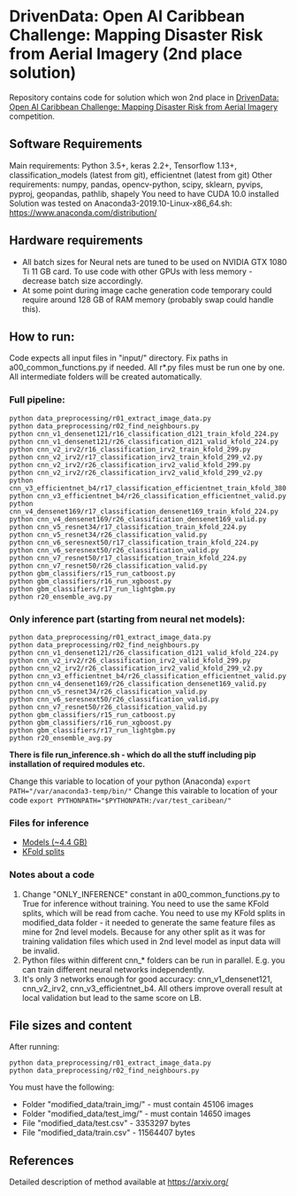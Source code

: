 # DrivenData: Open AI Caribbean Challenge: Mapping Disaster Risk from Aerial Imagery  (2nd place solution)

Repository contains code for solution which won 2nd place in [DrivenData: Open AI Caribbean Challenge: Mapping Disaster Risk from Aerial Imagery](https://www.drivendata.org/competitions/58/disaster-response-roof-type/) competition.

## Software Requirements

Main requirements: Python 3.5+, keras 2.2+, Tensorflow 1.13+, classification_models (latest from git), efficientnet (latest from git)
Other requirements: numpy, pandas, opencv-python, scipy, sklearn, pyvips, pyproj, geopandas, pathlib, shapely
You need to have CUDA 10.0 installed
Solution was tested on Anaconda3-2019.10-Linux-x86_64.sh: https://www.anaconda.com/distribution/

## Hardware requirements

* All batch sizes for Neural nets are tuned to be used on NVIDIA GTX 1080 Ti 11 GB card. To use code with other GPUs with less memory - decrease batch size accordingly.
* At some point during image cache generation code temporary could require around 128 GB of RAM memory (probably swap could handle this).

## How to run:

Code expects all input files in "input/" directory. Fix paths in a00_common_functions.py if needed.
All r*.py files must be run one by one. All intermediate folders will be created automatically.

### Full pipeline:
```
python data_preprocessing/r01_extract_image_data.py
python data_preprocessing/r02_find_neighbours.py
python cnn_v1_densenet121/r16_classification_d121_train_kfold_224.py
python cnn_v1_densenet121/r26_classification_d121_valid_kfold_224.py
python cnn_v2_irv2/r16_classification_irv2_train_kfold_299.py
python cnn_v2_irv2/r17_classification_irv2_train_kfold_299_v2.py
python cnn_v2_irv2/r26_classification_irv2_valid_kfold_299.py
python cnn_v2_irv2/r26_classification_irv2_valid_kfold_299_v2.py
python cnn_v3_efficientnet_b4/r17_classification_efficientnet_train_kfold_380.py
python cnn_v3_efficientnet_b4/r26_classification_efficientnet_valid.py
python cnn_v4_densenet169/r17_classification_densenet169_train_kfold_224.py
python cnn_v4_densenet169/r26_classification_densenet169_valid.py
python cnn_v5_resnet34/r17_classification_train_kfold_224.py
python cnn_v5_resnet34/r26_classification_valid.py
python cnn_v6_seresnext50/r17_classification_train_kfold_224.py
python cnn_v6_seresnext50/r26_classification_valid.py
python cnn_v7_resnet50/r17_classification_train_kfold_224.py
python cnn_v7_resnet50/r26_classification_valid.py
python gbm_classifiers/r15_run_catboost.py
python gbm_classifiers/r16_run_xgboost.py
python gbm_classifiers/r17_run_lightgbm.py
python r20_ensemble_avg.py
```

### Only inference part (starting from neural net models):
```
python data_preprocessing/r01_extract_image_data.py
python data_preprocessing/r02_find_neighbours.py
python cnn_v1_densenet121/r26_classification_d121_valid_kfold_224.py
python cnn_v2_irv2/r26_classification_irv2_valid_kfold_299.py
python cnn_v2_irv2/r26_classification_irv2_valid_kfold_299_v2.py
python cnn_v3_efficientnet_b4/r26_classification_efficientnet_valid.py
python cnn_v4_densenet169/r26_classification_densenet169_valid.py
python cnn_v5_resnet34/r26_classification_valid.py
python cnn_v6_seresnext50/r26_classification_valid.py
python cnn_v7_resnet50/r26_classification_valid.py
python gbm_classifiers/r15_run_catboost.py
python gbm_classifiers/r16_run_xgboost.py
python gbm_classifiers/r17_run_lightgbm.py
python r20_ensemble_avg.py
```

**There is file run_inference.sh - which do all the stuff including pip installation of required modules etc.**

Change this variable to location of your python (Anaconda)
`export PATH="/var/anaconda3-temp/bin/"`
Change this vairable to location of your code
`export PYTHONPATH="$PYTHONPATH:/var/test_caribean/"`

### Files for inference

* [Models (~4.4 GB)](https://github.com/ZFTurbo/DrivenData-Open-AI-Caribbean-Challenge-2nd-place-solution/releases)
* [KFold splits](https://github.com/ZFTurbo/DrivenData-Open-AI-Caribbean-Challenge-2nd-place-solution/releases)

### Notes about a code

1) Change "ONLY_INFERENCE" constant in a00_common_functions.py to True for inference without training. You need to use the same
KFold splits, which will be read from cache. You need to use my KFold splits in modified_data folder - it needed to generate
the same feature files as mine for 2nd level models. Because for any other split as it was for training validation files which used in 2nd level model
as input data will be invalid.
2) Python files within different cnn_* folders can be run in parallel. E.g. you can train different neural networks independently.
3) It's only 3 networks enough for good accuracy: cnn_v1_densenet121, cnn_v2_irv2, cnn_v3_efficientnet_b4. All others improve overall result at local validation but lead to the same score on LB.

## File sizes and content
After running:
```
python data_preprocessing/r01_extract_image_data.py
python data_preprocessing/r02_find_neighbours.py
```

You must have the following:
* Folder "modified_data/train_img/" - must contain 45106 images
* Folder "modified_data/test_img/" - must contain 14650 images
* File "modified_data/test.csv" - 3353297 bytes
* File "modified_data/train.csv" - 11564407 bytes

## References

Detailed description of method available at https://arxiv.org/